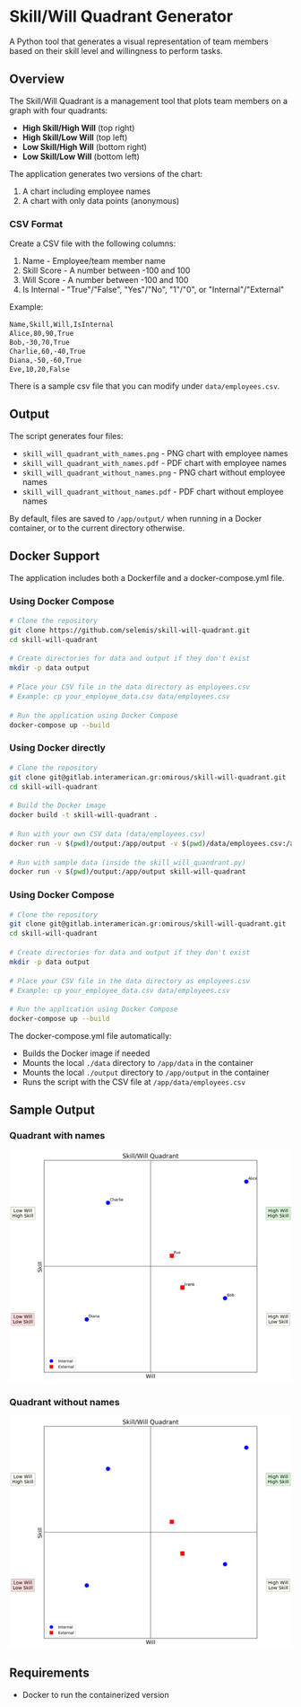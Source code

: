 # Skill/Will Quadrant Generator

A Python tool that generates a visual representation of team members based on their skill level and willingness to perform tasks.

## Overview

The Skill/Will Quadrant is a management tool that plots team members on a graph with four quadrants:

- **High Skill/High Will** (top right)
- **High Skill/Low Will** (top left)
- **Low Skill/High Will** (bottom right)
- **Low Skill/Low Will** (bottom left)

The application generates two versions of the chart:

1. A chart including employee names
2. A chart with only data points (anonymous)

### CSV Format

Create a CSV file with the following columns:

1. Name - Employee/team member name
2. Skill Score - A number between -100 and 100
3. Will Score - A number between -100 and 100
4. Is Internal - "True"/"False", "Yes"/"No", "1"/"0", or "Internal"/"External"

Example:

```
Name,Skill,Will,IsInternal
Alice,80,90,True
Bob,-30,70,True
Charlie,60,-40,True
Diana,-50,-60,True
Eve,10,20,False
```

There is a sample csv file that you can modify under `data/employees.csv`.

## Output

The script generates four files:

- `skill_will_quadrant_with_names.png` - PNG chart with employee names
- `skill_will_quadrant_with_names.pdf` - PDF chart with employee names
- `skill_will_quadrant_without_names.png` - PNG chart without employee names
- `skill_will_quadrant_without_names.pdf` - PDF chart without employee names

By default, files are saved to `/app/output/` when running in a Docker container, or to the current directory otherwise.

## Docker Support

The application includes both a Dockerfile and a docker-compose.yml file.

### Using Docker Compose

```bash
# Clone the repository
git clone https://github.com/selemis/skill-will-quadrant.git
cd skill-will-quadrant

# Create directories for data and output if they don't exist
mkdir -p data output

# Place your CSV file in the data directory as employees.csv
# Example: cp your_employee_data.csv data/employees.csv 

# Run the application using Docker Compose
docker-compose up --build
```

### Using Docker directly

```bash
# Clone the repository
git clone git@gitlab.interamerican.gr:omirous/skill-will-quadrant.git
cd skill-will-quadrant

# Build the Docker image
docker build -t skill-will-quadrant .

# Run with your own CSV data (data/employees.csv)
docker run -v $(pwd)/output:/app/output -v $(pwd)/data/employees.csv:/app/data/employees.csv skill-will-quadrant --csv /app/data/employees.csv

# Run with sample data (inside the skill_will_quandrant.py)
docker run -v $(pwd)/output:/app/output skill-will-quadrant
```

### Using Docker Compose

```bash
# Clone the repository
git clone git@gitlab.interamerican.gr:omirous/skill-will-quadrant.git
cd skill-will-quadrant

# Create directories for data and output if they don't exist
mkdir -p data output

# Place your CSV file in the data directory as employees.csv
# Example: cp your_employee_data.csv data/employees.csv 

# Run the application using Docker Compose
docker-compose up --build
```

The docker-compose.yml file automatically:

- Builds the Docker image if needed
- Mounts the local `./data` directory to `/app/data` in the container
- Mounts the local `./output` directory to `/app/output` in the container
- Runs the script with the CSV file at `/app/data/employees.csv`

## Sample Output



### Quadrant with names

![skill_will_quadrant_with_names](./images/skill_will_quadrant_with_names.png)

### Quadrant without names

![skill_will_quadrant_without_names](./images/skill_will_quadrant_without_names.png)


## Requirements

-  Docker to run the containerized version
